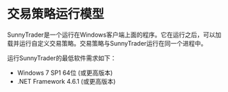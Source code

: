# 交易策略运行模型

SunnyTrader是一个运行在Windows客户端上面的程序。它在运行之后，可以加载并运行自定义交易策略。交易策略与SunnyTrader运行在同一个进程中。

运行SunnyTrader的最低软件需求如下：

* Windows 7 SP1 64位 \(或更高版本\)
* .NET Framework 4.6.1 \(或更高版本\)





